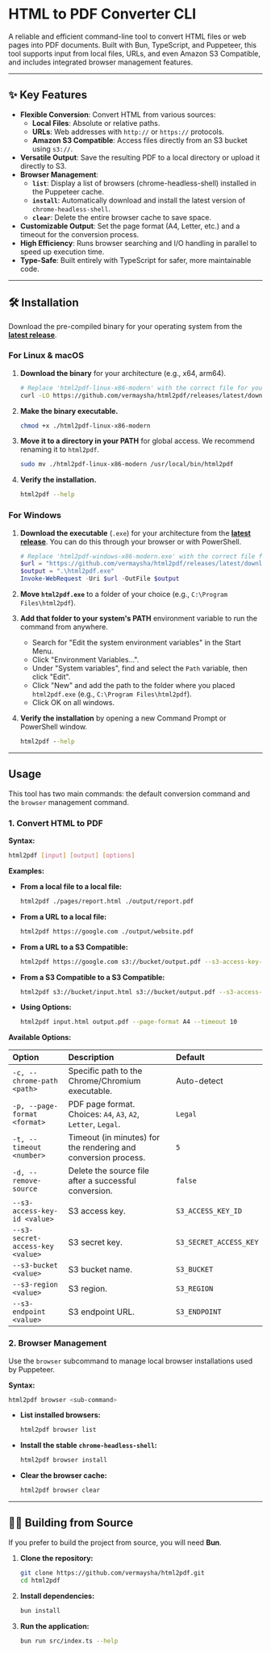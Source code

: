 # HTML to PDF Converter CLI

A reliable and efficient command-line tool to convert HTML files or web pages into PDF documents. Built with Bun, TypeScript, and Puppeteer, this tool supports input from local files, URLs, and even Amazon S3 Compatible, and includes integrated browser management features.

---

## ✨ Key Features

- **Flexible Conversion**: Convert HTML from various sources:
  - **Local Files**: Absolute or relative paths.
  - **URLs**: Web addresses with `http://` or `https://` protocols.
  - **Amazon S3 Compatible**: Access files directly from an S3 bucket using `s3://`.
- **Versatile Output**: Save the resulting PDF to a local directory or upload it directly to S3.
- **Browser Management**:
  - **`list`**: Display a list of browsers (chrome-headless-shell) installed in the Puppeteer cache.
  - **`install`**: Automatically download and install the latest version of `chrome-headless-shell`.
  - **`clear`**: Delete the entire browser cache to save space.
- **Customizable Output**: Set the page format (A4, Letter, etc.) and a timeout for the conversion process.
- **High Efficiency**: Runs browser searching and I/O handling in parallel to speed up execution time.
- **Type-Safe**: Built entirely with TypeScript for safer, more maintainable code.

---

## 🛠️ Installation

Download the pre-compiled binary for your operating system from the [**latest release**](https://github.com/vermaysha/html2pdf/releases/latest/).

### For Linux & macOS

1.  **Download the binary** for your architecture (e.g., x64, arm64).
    ```bash
    # Replace 'html2pdf-linux-x86-modern' with the correct file for your OS/architecture
    curl -LO https://github.com/vermaysha/html2pdf/releases/latest/download/html2pdf-linux-x86-modern
    ```

2.  **Make the binary executable.**
    ```bash
    chmod +x ./html2pdf-linux-x86-modern
    ```

3.  **Move it to a directory in your PATH** for global access. We recommend renaming it to `html2pdf`.
    ```bash
    sudo mv ./html2pdf-linux-x86-modern /usr/local/bin/html2pdf
    ```

4.  **Verify the installation.**
    ```bash
    html2pdf --help
    ```

### For Windows

1.  **Download the executable** (`.exe`) for your architecture from the [**latest release**](https://github.com/vermaysha/html2pdf/releases/latest/). You can do this through your browser or with PowerShell.
    ```powershell
    # Replace 'html2pdf-windows-x86-modern.exe' with the correct file for your architecture
    $url = "https://github.com/vermaysha/html2pdf/releases/latest/download/html2pdf-windows-x86-modern.exe"
    $output = ".\html2pdf.exe"
    Invoke-WebRequest -Uri $url -OutFile $output
    ```

2.  **Move `html2pdf.exe`** to a folder of your choice (e.g., `C:\Program Files\html2pdf`).

3.  **Add that folder to your system's PATH** environment variable to run the command from anywhere.
    - Search for "Edit the system environment variables" in the Start Menu.
    - Click "Environment Variables...".
    - Under "System variables", find and select the `Path` variable, then click "Edit".
    - Click "New" and add the path to the folder where you placed `html2pdf.exe` (e.g., `C:\Program Files\html2pdf`).
    - Click OK on all windows.

4.  **Verify the installation** by opening a new Command Prompt or PowerShell window.
    ```cmd
    html2pdf --help
    ```

---

## Usage

This tool has two main commands: the default conversion command and the `browser` management command.

### 1. Convert HTML to PDF

**Syntax:**
```bash
html2pdf [input] [output] [options]
```

**Examples:**

- **From a local file to a local file:**
  ```bash
  html2pdf ./pages/report.html ./output/report.pdf
  ```

- **From a URL to a local file:**
  ```bash
  html2pdf https://google.com ./output/website.pdf
  ```

- **From a URL to a S3 Compatible:**
  ```bash
  html2pdf https://google.com s3://bucket/output.pdf --s3-access-key-id YOUR_ACCESS_KEY_ID --s3-secret-access-key YOUR_ACCESS_KEY --s3-bucket YOUR_BUCKET --s3-endpoint YOUR_ENDPOINT
  ```

- **From a S3 Compatible to a S3 Compatible:**
  ```bash
  html2pdf s3://bucket/input.html s3://bucket/output.pdf --s3-access-key-id YOUR_ACCESS_KEY_ID --s3-secret-access-key YOUR_ACCESS_KEY --s3-bucket YOUR_BUCKET --s3-endpoint YOUR_ENDPOINT
  ```

- **Using Options:**
  ```bash
  html2pdf input.html output.pdf --page-format A4 --timeout 10
  ```

**Available Options:**

| Option                           | Description                                                    | Default                |
| :------------------------------- | :------------------------------------------------------------- | :--------------------- |
| `-c, --chrome-path <path>`       | Specific path to the Chrome/Chromium executable.               | Auto-detect            |
| `-p, --page-format <format>`     | PDF page format. Choices: `A4`, `A3`, `A2`, `Letter`, `Legal`. | `Legal`                |
| `-t, --timeout <number>`         | Timeout (in minutes) for the rendering and conversion process. | `5`                    |
| `-d, --remove-source`            | Delete the source file after a successful conversion.          | `false`                |
| `--s3-access-key-id <value>`     | S3 access key.                                                 | `S3_ACCESS_KEY_ID`     |
| `--s3-secret-access-key <value>` | S3 secret key.                                                 | `S3_SECRET_ACCESS_KEY` |
| `--s3-bucket <value>`            | S3 bucket name.                                                | `S3_BUCKET`            |
| `--s3-region <value>`            | S3 region.                                                     | `S3_REGION`            |
| `--s3-endpoint <value>`          | S3 endpoint URL.                                               | `S3_ENDPOINT`          |


### 2. Browser Management

Use the `browser` subcommand to manage local browser installations used by Puppeteer.

**Syntax:**
```bash
html2pdf browser <sub-command>
```

- **List installed browsers:**
  ```bash
  html2pdf browser list
  ```

- **Install the stable `chrome-headless-shell`:**
  ```bash
  html2pdf browser install
  ```

- **Clear the browser cache:**
  ```bash
  html2pdf browser clear
  ```

---

## 🧑‍💻 Building from Source

If you prefer to build the project from source, you will need **Bun**.

1.  **Clone the repository:**
    ```bash
    git clone https://github.com/vermaysha/html2pdf.git
    cd html2pdf
    ```

2.  **Install dependencies:**
    ```bash
    bun install
    ```

3.  **Run the application:**
    ```bash
    bun run src/index.ts --help
    ```
```
